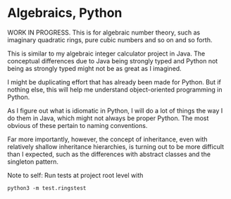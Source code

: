 # Algebraics, Python

WORK IN PROGRESS. This is for algebraic number theory, such as imaginary 
quadratic rings, pure cubic numbers and so on and so forth.

This is similar to my algebraic integer calculator project in Java. The 
conceptual differences due to Java being strongly typed and Python not being as 
strongly typed might not be as great as I imagined.

I might be duplicating effort that has already been made for Python. But if 
nothing else, this will help me understand object-oriented programming in 
Python.

As I figure out what is idiomatic in Python, I will do a lot of things the way I
do them in Java, which might not always be proper Python. The most obvious of 
these pertain to naming conventions.

Far more importantly, however, the concept of inheritance, even with relatively 
shallow inheritance hierarchies, is turning out to be more difficult than I 
expected, such as the differences with abstract classes and the singleton 
pattern.

Note to self: Run tests at project root level with

```
python3 -m test.ringstest
```
